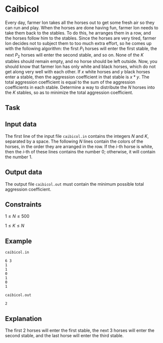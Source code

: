 # Caibicol

Every day, farmer Ion takes all the horses out to get some fresh air so they can run and play. When the horses are done having fun, farmer Ion needs to take them back to the stables. To do this, he arranges them in a row, and the horses follow him to the stables. Since the horses are very tired, farmer Ion decides not to subject them to too much extra effort, so he comes up with the following algorithm: the first $P_1$ horses will enter the first stable, the next $P_2$ horses will enter the second stable, and so on. None of the $K$ stables should remain empty, and no horse should be left outside. Now, you should know that farmer Ion has only white and black horses, which do not get along very well with each other. If $x$ white horses and $y$ black horses enter a stable, then the aggression coefficient in that stable is $x*y$. The total aggression coefficient is equal to the sum of the aggression coefficients in each stable. Determine a way to distribute the $N$ horses into the $K$ stables, so as to minimize the total aggression coefficient.

## Task

## Input data

The first line of the input file `caibicol.in` contains the integers $N$ and $K$, separated by a space. The following $N$ lines contain the colors of the horses, in the order they are arranged in the row. If the $i$-th horse is white, then the $i$-th of these lines contains the number $0$; otherwise, it will contain the number $1$.

## Output data

The output file `caibicol.out` must contain the minimum possible total aggression coefficient.

## Constraints

$1 \leq N \leq 500$

$1 \leq K \leq N$

## Example

`caibicol.in` 
```
6 3
1
1
0
1
0
1
```

`caibicol.out`
```
2
```

## Explanation

The first $2$ horses will enter the first stable, the next $3$ horses will enter the second stable, and the last horse will enter the third stable.

